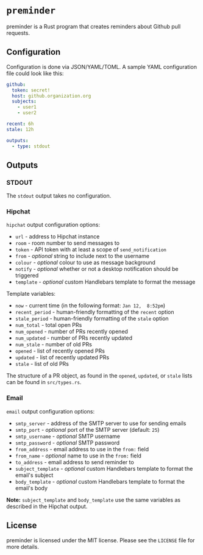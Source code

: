# `preminder`

preminder is a Rust program that creates reminders about Github pull requests.

## Configuration

Configuration is done via JSON/YAML/TOML. A sample YAML configuration file could
look like this:

```yaml
github:
  token: secret!
  host: github.organization.org
  subjects:
    - user1
    - user2

recent: 6h
stale: 12h

outputs:
  - type: stdout
```

## Outputs

### STDOUT

The `stdout` output takes no configuration.

### Hipchat

`hipchat` output configuration options:

+ `url` - address to Hipchat instance
+ `room` - room number to send messages to
+ `token` - API token with at least a scope of `send_notification`
+ `from` - *optional* string to include next to the username
+ `colour` - *optional* colour to use as message background
+ `notify` - *optional* whether or not a desktop notification should be
  triggered
+ `template` - *optional* custom Handlebars template to format the message

Template variables:

+ `now` - current time (in the following format: `Jan 12,  8:52pm`)
+ `recent_period` - human-friendly formatting of the `recent` option
+ `stale_period` - human-friendly formatting of the `stale` option
+ `num_total` - total open PRs
+ `num_opened` - number of PRs recently opened
+ `num_updated` - number of PRs recently updated
+ `num_stale` - number of old PRs
+ `opened` - list of recently opened PRs
+ `updated` - list of recently updated PRs
+ `stale` - list of old PRs

The structure of a PR object, as found in the `opened`, `updated`, or `stale`
lists can be found in `src/types.rs`.

### Email

`email` output configuration options:

+ `smtp_server` - address of the SMTP server to use for sending emails
+ `smtp_port` - *optional* port of the SMTP server (default: `25`)
+ `smtp_username` - *optional* SMTP username
+ `smtp_password` - *optional* SMTP password
+ `from_address` - email address to use in the `from:` field
+ `from_name` - *optional* name to use in the `from:` field
+ `to_address` - email address to send reminder to
+ `subject_template` - *optional* custom Handlebars template to format the
   email's subject
+ `body_template` - *optional* custom Handlebars template to format the
   email's body

**Note:** `subject_template` and `body_template` use the same variables as
described in the Hipchat output.

## License

preminder is licensed under the MIT license. Please see the `LICENSE` file for
more details.
